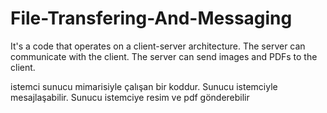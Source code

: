 # File-Transfering-And-Messaging

It's a code that operates on a client-server architecture. The server can communicate with the client. The server can send images and PDFs to the client.



istemci sunucu mimarisiyle çalışan bir koddur. Sunucu istemciyle mesajlaşabilir. Sunucu istemciye resim ve pdf gönderebilir
